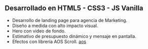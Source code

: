 ## Desarrollado en HTML5 - CSS3 - JS Vanilla

- Desarrollo de landing page para agencia de Marketing.
- Diseño a medida con alto impacto visual.
- Hero con video de fondo.
- Estimativo de presupuesto dinámico y mensaje en pantalla.
- Efectos con librería AOS Scroll. [aos](https://michalsnik.github.io/aos/)



